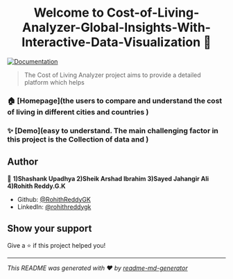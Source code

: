 <h1 align="center">Welcome to Cost-of-Living-Analyzer-Global-Insights-With-Interactive-Data-Visualization 👋</h1>
<p>
  <a href="Interpreting it." target="_blank">
    <img alt="Documentation" src="https://img.shields.io/badge/documentation-yes-brightgreen.svg" />
  </a>
</p>

> The Cost of Living Analyzer project aims to provide a detailed platform which helps 

### 🏠 [Homepage](the users to compare and understand the cost of living in different cities and countries )

### ✨ [Demo](easy to understand. The main challenging factor in this project is the Collection of data and )

## Author

👤 **1)Shashank Upadhya 2)Sheik Arshad Ibrahim 3)Sayed Jahangir Ali 4)Rohith Reddy.G.K**

* Github: [@RohithReddyGK](https://github.com/RohithReddyGK)
* LinkedIn: [@rohithreddygk](https://linkedin.com/in/rohithreddygk)

## Show your support

Give a ⭐️ if this project helped you!

***
_This README was generated with ❤️ by [readme-md-generator](https://github.com/kefranabg/readme-md-generator)_